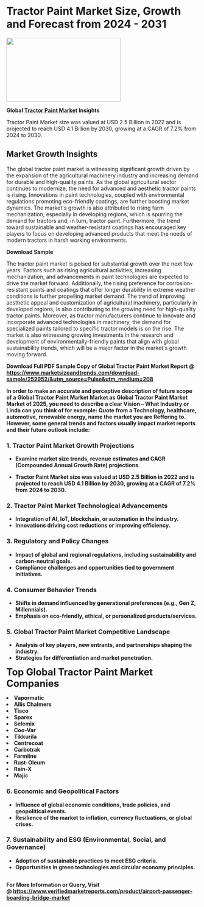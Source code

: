 <H1>Tractor Paint Market Size, Growth and Forecast from 2024 - 2031</H1><img class="aligncenter size-medium wp-image-584254" src="https://thirdeyenews.in/wp-content/uploads/2024/09/Global-Market-Research-300x168.jpeg" alt="" width="300" height="168" /><p><strong>Global&nbsp;<a href="https://www.marketsizeandtrends.com/download-sample/252952/&amp;utm_source=Pulse&amp;utm_medium=208">Tractor Paint Market</a> Insights</strong></p><p>Tractor Paint Market size was valued at USD 2.5 Billion in 2022 and is projected to reach USD 4.1 Billion by 2030, growing at a CAGR of 7.2% from 2024 to 2030.</p><p><h2>Market Growth Insights</h2> <p>The global tractor paint market is witnessing significant growth driven by the expansion of the agricultural machinery industry and increasing demand for durable and high-quality paints. As the global agricultural sector continues to modernize, the need for advanced and aesthetic tractor paints is rising. Innovations in paint technologies, coupled with environmental regulations promoting eco-friendly coatings, are further boosting market dynamics. The market's growth is also attributed to rising farm mechanization, especially in developing regions, which is spurring the demand for tractors and, in turn, tractor paint. Furthermore, the trend toward sustainable and weather-resistant coatings has encouraged key players to focus on developing advanced products that meet the needs of modern tractors in harsh working environments.</p> <p><strong>Download Sample</strong></p> <p>The tractor paint market is poised for substantial growth over the next few years. Factors such as rising agricultural activities, increasing mechanization, and advancements in paint technologies are expected to drive the market forward. Additionally, the rising preference for corrosion-resistant paints and coatings that offer longer durability in extreme weather conditions is further propelling market demand. The trend of improving aesthetic appeal and customization of agricultural machinery, particularly in developed regions, is also contributing to the growing need for high-quality tractor paints. Moreover, as tractor manufacturers continue to innovate and incorporate advanced technologies in machinery, the demand for specialized paints tailored to specific tractor models is on the rise. The market is also witnessing growing investments in the research and development of environmentally-friendly paints that align with global sustainability trends, which will be a major factor in the market's growth moving forward.</p> <p><strong></p><p><span class=""><strong>Download Full PDF Sample Copy of Global Tractor Paint Market Report</strong> @ <a href="https://www.marketsizeandtrends.com/download-sample/252952/&amp;utm_source=Pulse&amp;utm_medium=208" target="_blank">https://www.marketsizeandtrends.com/download-sample/252952/&amp;utm_source=Pulse&amp;utm_medium=208</a></span></p><p>In order to make an accurate and perceptive description of future scope of a Global&nbsp;Tractor Paint Market Market as Global&nbsp;Tractor Paint Market Market of 2025, you need to describe a clear Vision &ndash; What Industry or Linda can you think of for example: Quote from a Technology, healthcare, automotive, renewable energy, name the market you are Reffering to. However, some general trends and factors usually impact market reports and their future outlook include:</p><h3>1.&nbsp;<strong>Tractor Paint Market Growth Projections</strong></h3><ul><li>Examine market size trends, revenue estimates and CAGR (Compounded Annual Growth Rate) projections.</li><li><p>Tractor Paint Market size was valued at USD 2.5 Billion in 2022 and is projected to reach USD 4.1 Billion by 2030, growing at a CAGR of 7.2% from 2024 to 2030.</p></li></ul><h3>2.&nbsp;<strong>Tractor Paint Market Technological Advancements</strong></h3><ul><li>Integration of AI, IoT, blockchain, or automation in the industry.</li><li>Innovations driving cost reductions or improving efficiency.</li></ul><h3>3.&nbsp;<strong>Regulatory and Policy Changes</strong></h3><ul><li>Impact of global and regional regulations, including sustainability and carbon-neutral goals.</li><li>Compliance challenges and opportunities tied to government initiatives.</li></ul><h3>4.&nbsp;<strong>Consumer Behavior Trends</strong></h3><ul><li>Shifts in demand influenced by generational preferences (e.g., Gen Z, Millennials).</li><li>Emphasis on eco-friendly, ethical, or personalized products/services.</li></ul><h3>5.&nbsp;<strong>Global Tractor Paint Market Competitive Landscape</strong></h3><ul><li>Analysis of key players, new entrants, and partnerships shaping the industry.</li><li>Strategies for differentiation and market penetration.</li></ul><p data-pm-slice="1 1 []"><span style="color: inherit; font-family: inherit; font-size: 25px;">Top Global Tractor Paint Market Companies</span></p><div class="" data-test-id=""><p><li>Vapormatic</li><li> Allis Chalmers</li><li> Tisco</li><li> Sparex</li><li> Selemix</li><li> Coo-Var</li><li> Tikkurila</li><li> Centrecoat</li><li> Carbotrak</li><li> Farmline</li><li> Rust-Oleum</li><li> Rain-X</li><li> Majic</li></p></div><h3>6.&nbsp;<strong>Economic and Geopolitical Factors</strong></h3><ul><li>Influence of global economic conditions, trade policies, and geopolitical events.</li><li>Resilience of the market to inflation, currency fluctuations, or global crises.</li></ul><h3>7.&nbsp;<strong>Sustainability and ESG (Environmental, Social, and Governance)</strong></h3><ul><li>Adoption of sustainable practices to meet ESG criteria.</li><li>Opportunities in green technologies and circular economy principles.</li></ul><h2><strong style="font-size: 14px;">For More Information or Query, Visit @&nbsp;</strong><a style="background-color: #ffffff; font-size: 14px;" href="https://www.marketsizeandtrends.com/report/tractor-paint-market/" target="_blank">https://www.verifiedmarketreports.com/product/airport-passenger-boarding-bridge-market</a></h2>
